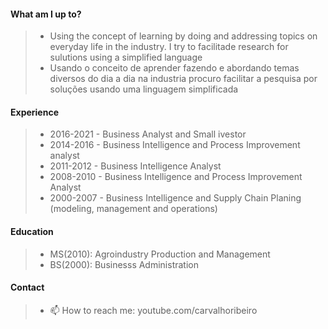 #### What am I up to?
>- Using the concept of learning by doing and addressing topics on everyday life in the industry. I try to facilitade research for sulutions using a simplified language
>- Usando o conceito de aprender fazendo e abordando temas diversos do dia a dia na industria procuro facilitar a pesquisa por soluções usando uma linguagem simplificada

#### Experience
>- 2016-2021 - Business Analyst and Small ivestor
>- 2014-2016 - Business Intelligence and Process Improvement analyst
>- 2011-2012 - Business Intelligence Analyst
>- 2008-2010 - Business Intelligence and Process Improvement Analyst
>- 2000-2007 - Business Intelligence and Supply Chain Planing (modeling, management and operations)

#### Education
>- MS(2010): Agroindustry Production and Management
>- BS(2000): Businesss Administration

#### Contact
>- 📫 How to reach me: youtube.com/carvalhoribeiro

<!--
**factorialmap/factorialmap** is a ✨ _special_ ✨ repository because its `README.md` (this file) appears on your GitHub profile.

-->
